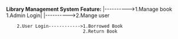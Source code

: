 **Library Management System**
**Feature:**
                     |---------->1.Manage book
        1.Admin Login|
                     |---------->2.Mange user
                     
        2.User Login------------>1.Borrowed Book
                                 2.Return Book
        

